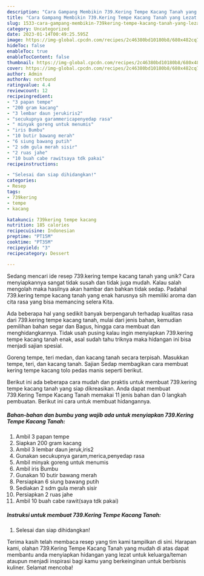 ```yaml
---
description: "Cara Gampang Membikin 739.Kering Tempe Kacang Tanah yang Lezat Sekali"
title: "Cara Gampang Membikin 739.Kering Tempe Kacang Tanah yang Lezat Sekali"
slug: 1533-cara-gampang-membikin-739kering-tempe-kacang-tanah-yang-lezat-sekali
category: Uncategorized
date: 2023-01-14T00:49:25.595Z
image: https://img-global.cpcdn.com/recipes/2c46380bd10180b8/680x482cq70/739kering-tempe-kacang-tanah-foto-resep-utama.jpg
hideToc: false
enableToc: true
enableTocContent: false
thumbnail: https://img-global.cpcdn.com/recipes/2c46380bd10180b8/680x482cq70/739kering-tempe-kacang-tanah-foto-resep-utama.jpg
cover: https://img-global.cpcdn.com/recipes/2c46380bd10180b8/680x482cq70/739kering-tempe-kacang-tanah-foto-resep-utama.jpg
author: Admin
authorAv: notfound
ratingvalue: 4.4
reviewcount: 12
recipeingredient:
- "3 papan tempe"
- "200 gram kacang"
- "3 lembar daun jerukiris2"
- "secukupnya garammericapenyedap rasa"
- " minyak goreng untuk menumis"
- "iris Bumbu"
- "10 butir bawang merah"
- "6 siung bawang putih"
- "2 sdm gula merah sisir"
- "2 ruas jahe"
- "10 buah cabe rawitsaya tdk pakai"
recipeinstructions:

- "Selesai dan siap dihidangkan!"
categories:
- Resep
tags:
- 739kering
- tempe
- kacang

katakunci: 739kering tempe kacang 
nutrition: 185 calories
recipecuisine: Indonesian
preptime: "PT15M"
cooktime: "PT35M"
recipeyield: "3"
recipecategory: Dessert

---
```





Sedang mencari ide resep 739.kering tempe kacang tanah yang unik? Cara menyiapkannya sangat tidak susah dan tidak juga mudah. Kalau salah mengolah maka hasilnya akan hambar dan bahkan tidak sedap. Padahal 739.kering tempe kacang tanah yang enak harusnya sih memiliki aroma dan cita rasa yang bisa memancing selera Kita.





Ada beberapa hal yang sedikit banyak berpengaruh terhadap kualitas rasa dari 739.kering tempe kacang tanah, mulai dari jenis bahan, kemudian pemilihan bahan segar dan Bagus, hingga cara membuat dan menghidangkannya. Tidak usah pusing kalau ingin menyiapkan 739.kering tempe kacang tanah enak,      asal sudah tahu triknya maka hidangan ini bisa menjadi sajian spesial.














Goreng tempe, teri medan, dan kacang tanah secara terpisah. Masukkan tempe, teri, dan kacang tanah. Sajian Sedap membagikan cara membuat kering tempe kacang tolo pedas manis seperti berikut.






Berikut ini ada beberapa cara mudah dan praktis untuk membuat 739.kering tempe kacang tanah yang siap dikreasikan. Anda dapat membuat 739.Kering Tempe Kacang Tanah memakai 11 jenis bahan dan 0 langkah pembuatan. Berikut ini cara untuk membuat hidangannya.

<!--inarticleads1-->

##### Bahan-bahan dan bumbu yang wajib ada untuk menyiapkan 739.Kering Tempe Kacang Tanah:

1. Ambil 3 papan tempe
1. Siapkan 200 gram kacang
1. Ambil 3 lembar daun jeruk,iris2
1. Gunakan secukupnya garam,merica,penyedap rasa
1. Ambil  minyak goreng untuk menumis
1. Ambil iris Bumbu
1. Gunakan 10 butir bawang merah
1. Persiapkan 6 siung bawang putih
1. Sediakan 2 sdm gula merah sisir
1. Persiapkan 2 ruas jahe
1. Ambil 10 buah cabe rawit(saya tdk pakai)




<!--inarticleads2-->

##### Instruksi untuk membuat 739.Kering Tempe Kacang Tanah:


1. Selesai dan siap dihidangkan!



Terima kasih telah membaca resep yang tim kami tampilkan di sini. Harapan kami, olahan 739.Kering Tempe Kacang Tanah yang mudah di atas dapat membantu anda menyiapkan hidangan yang lezat untuk keluarga/teman ataupun menjadi inspirasi bagi kamu yang berkeinginan untuk berbisnis kuliner. Selamat mencoba!
